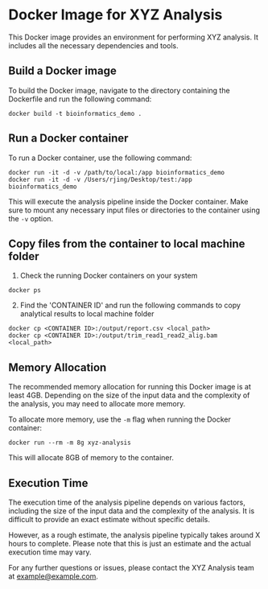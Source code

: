 # Docker Image for XYZ Analysis

This Docker image provides an environment for performing XYZ analysis. It includes all the necessary dependencies and tools.

## Build a Docker image

To build the Docker image, navigate to the directory containing the Dockerfile and run the following command:

```docker
docker build -t bioinformatics_demo .
```

## Run a Docker container

To run a Docker container, use the following command:

```docker
docker run -it -d -v /path/to/local:/app bioinformatics_demo
docker run -it -d -v /Users/rjing/Desktop/test:/app bioinformatics_demo
```

This will execute the analysis pipeline inside the Docker container. Make sure to mount any necessary input files or directories to the container using the `-v` option.


## Copy files from the container to local machine folder

1. Check the running Docker containers on your system
```docker
docker ps
```

2. Find the 'CONTAINER ID' and run the following commands to copy analytical results to local machine folder

```docker
docker cp <CONTAINER ID>:/output/report.csv <local_path>
docker cp <CONTAINER ID>:/output/trim_read1_read2_alig.bam <local_path>

```

## Memory Allocation

The recommended memory allocation for running this Docker image is at least 4GB. Depending on the size of the input data and the complexity of the analysis, you may need to allocate more memory.

To allocate more memory, use the `-m` flag when running the Docker container:

```docker
docker run --rm -m 8g xyz-analysis
```


This will allocate 8GB of memory to the container.

## Execution Time

The execution time of the analysis pipeline depends on various factors, including the size of the input data and the complexity of the analysis. It is difficult to provide an exact estimate without specific details.

However, as a rough estimate, the analysis pipeline typically takes around X hours to complete. Please note that this is just an estimate and the actual execution time may vary.

For any further questions or issues, please contact the XYZ Analysis team at example@example.com.
